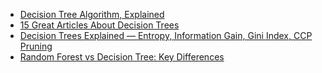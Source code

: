 
- [Decision Tree Algorithm, Explained](https://www.kdnuggets.com/2020/01/decision-tree-algorithm-explained.html)
- [15 Great Articles About Decision Trees](https://www.datasciencecentral.com/15-great-articles-about-decision-trees/)
- [Decision Trees Explained — Entropy, Information Gain, Gini Index, CCP Pruning](https://towardsdatascience.com/decision-trees-explained-entropy-information-gain-gini-index-ccp-pruning-4d78070db36c)
- [Random Forest vs Decision Tree: Key Differences](https://www.kdnuggets.com/2022/02/random-forest-decision-tree-key-differences.html)
